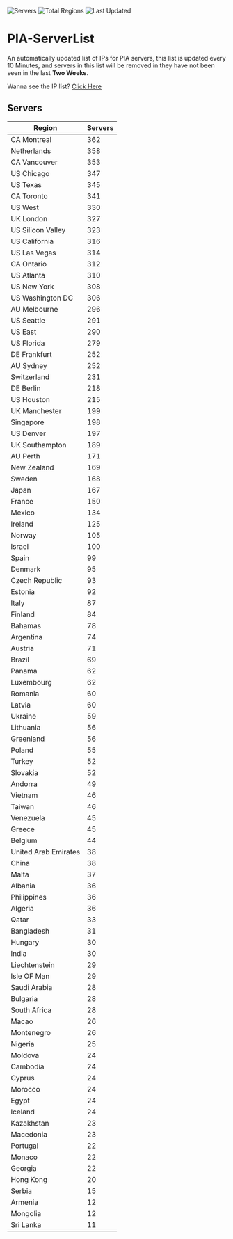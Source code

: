 ![Servers](https://img.shields.io/badge/Servers-11,929-darkgreen)
![Total Regions](https://img.shields.io/badge/Total_Regions-97-darkgreen)
![Last Updated](https://img.shields.io/badge/Last_Updated-April_29_2024_11:30_EDT-darkgreen)

# PIA-ServerList
An automatically updated list of IPs for PIA servers, this list is updated every 10 Minutes, and servers in this list will be removed in they have not been seen in the last **Two Weeks**.

Wanna see the IP list? [Click Here](./servers.json)

## Servers
| Region               | Servers |
|----------------------|---------|
| CA Montreal | 362 |
| Netherlands | 358 |
| CA Vancouver | 353 |
| US Chicago | 347 |
| US Texas | 345 |
| CA Toronto | 341 |
| US West | 330 |
| UK London | 327 |
| US Silicon Valley | 323 |
| US California | 316 |
| US Las Vegas | 314 |
| CA Ontario | 312 |
| US Atlanta | 310 |
| US New York | 308 |
| US Washington DC | 306 |
| AU Melbourne | 296 |
| US Seattle | 291 |
| US East | 290 |
| US Florida | 279 |
| DE Frankfurt | 252 |
| AU Sydney | 252 |
| Switzerland | 231 |
| DE Berlin | 218 |
| US Houston | 215 |
| UK Manchester | 199 |
| Singapore | 198 |
| US Denver | 197 |
| UK Southampton | 189 |
| AU Perth | 171 |
| New Zealand | 169 |
| Sweden | 168 |
| Japan | 167 |
| France | 150 |
| Mexico | 134 |
| Ireland | 125 |
| Norway | 105 |
| Israel | 100 |
| Spain | 99 |
| Denmark | 95 |
| Czech Republic | 93 |
| Estonia | 92 |
| Italy | 87 |
| Finland | 84 |
| Bahamas | 78 |
| Argentina | 74 |
| Austria | 71 |
| Brazil | 69 |
| Panama | 62 |
| Luxembourg | 62 |
| Romania | 60 |
| Latvia | 60 |
| Ukraine | 59 |
| Lithuania | 56 |
| Greenland | 56 |
| Poland | 55 |
| Turkey | 52 |
| Slovakia | 52 |
| Andorra | 49 |
| Vietnam | 46 |
| Taiwan | 46 |
| Venezuela | 45 |
| Greece | 45 |
| Belgium | 44 |
| United Arab Emirates | 38 |
| China | 38 |
| Malta | 37 |
| Albania | 36 |
| Philippines | 36 |
| Algeria | 36 |
| Qatar | 33 |
| Bangladesh | 31 |
| Hungary | 30 |
| India | 30 |
| Liechtenstein | 29 |
| Isle OF Man | 29 |
| Saudi Arabia | 28 |
| Bulgaria | 28 |
| South Africa | 28 |
| Macao | 26 |
| Montenegro | 26 |
| Nigeria | 25 |
| Moldova | 24 |
| Cambodia | 24 |
| Cyprus | 24 |
| Morocco | 24 |
| Egypt | 24 |
| Iceland | 24 |
| Kazakhstan | 23 |
| Macedonia | 23 |
| Portugal | 22 |
| Monaco | 22 |
| Georgia | 22 |
| Hong Kong | 20 |
| Serbia | 15 |
| Armenia | 12 |
| Mongolia | 12 |
| Sri Lanka | 11 |